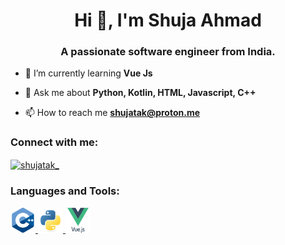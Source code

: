 <h1 align="center">Hi 👋, I'm Shuja Ahmad</h1>
<h3 align="center">A passionate software engineer from India.</h3>

- 🌱 I’m currently learning **Vue Js**

- 💬 Ask me about **Python, Kotlin, HTML, Javascript, C++**

- 📫 How to reach me **shujatak@proton.me**

<h3 align="left">Connect with me:</h3>
<p align="left">
<a href="https://instagram.com/shujatak_" target="blank"><img align="center" src="https://raw.githubusercontent.com/rahuldkjain/github-profile-readme-generator/master/src/images/icons/Social/instagram.svg" alt="shujatak_" height="30" width="40" /></a>
</p>

<h3 align="left">Languages and Tools:</h3>
<p align="left"> <a href="https://www.w3schools.com/cpp/" target="_blank" rel="noreferrer"> <img src="https://raw.githubusercontent.com/devicons/devicon/master/icons/cplusplus/cplusplus-original.svg" alt="cplusplus" width="40" height="40"/> </a> <a href="https://www.python.org" target="_blank" rel="noreferrer"> <img src="https://raw.githubusercontent.com/devicons/devicon/master/icons/python/python-original.svg" alt="python" width="40" height="40"/> </a> <a href="https://vuejs.org/" target="_blank" rel="noreferrer"> <img src="https://raw.githubusercontent.com/devicons/devicon/master/icons/vuejs/vuejs-original-wordmark.svg" alt="vuejs" width="40" height="40"/> </a> </p>
